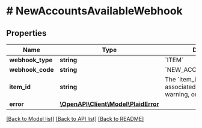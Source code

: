 # # NewAccountsAvailableWebhook

## Properties

Name | Type | Description | Notes
------------ | ------------- | ------------- | -------------
**webhook_type** | **string** | &#x60;ITEM&#x60; | [optional]
**webhook_code** | **string** | &#x60;NEW_ACCOUNTS_AVAILABLE&#x60; | [optional]
**item_id** | **string** | The &#x60;item_id&#x60; of the Item associated with this webhook, warning, or error | [optional]
**error** | [**\OpenAPI\Client\Model\PlaidError**](PlaidError.md) |  | [optional]

[[Back to Model list]](../../README.md#models) [[Back to API list]](../../README.md#endpoints) [[Back to README]](../../README.md)
